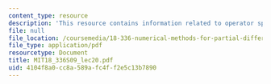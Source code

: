 ```yaml
---
content_type: resource
description: 'This resource contains information related to operator splitting. '
file: null
file_location: /coursemedia/18-336-numerical-methods-for-partial-differential-equations-spring-2009/4104f8a0cc8a589afc4ff2e5c13b7890_MIT18_336S09_lec20.pdf
file_type: application/pdf
resourcetype: Document
title: MIT18_336S09_lec20.pdf
uid: 4104f8a0-cc8a-589a-fc4f-f2e5c13b7890
---
```

